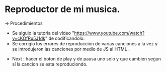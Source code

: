 # Reproductor de mi musica.

-> Procedimientos
- Se siguio la tutoria del video "https://www.youtube.com/watch?v=cKOfRu5J1dk" de codificandolo.
- Se corrigio los errores de reproduccion de varias canciones a la vez y se introdujeron las canciones por medio de JS al HTML .
* Next : hacer el boton de play y de pausa uno solo y que cambien segun sí la cancion se esta reproduciondo.
